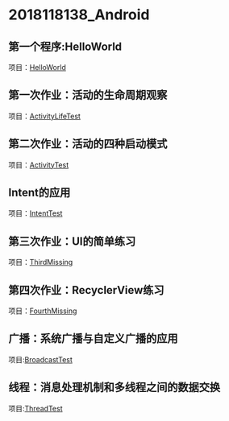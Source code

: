 # 2018118138_Android

## 第一个程序:HelloWorld
项目：[HelloWorld](https://github.com/SCP-CN/2018118138_Android/tree/master/HelloWorld)

## 第一次作业：活动的生命周期观察
项目：[ActivityLifeTest](https://github.com/SCP-CN/2018118138_Android/tree/master/ActivityLifeTest)

## 第二次作业：活动的四种启动模式
项目：[ActivityTest](https://github.com/SCP-CN/2018118138_Android/tree/master/ActivityTest)

## Intent的应用
项目：[IntentTest](https://github.com/SCP-CN/2018118138_Android/tree/master/IntentTest)

## 第三次作业：UI的简单练习
项目：[ThirdMissing](https://github.com/SCP-CN/2018118138_Android/tree/master/ThirdMissing)

## 第四次作业：RecyclerView练习
项目：[FourthMissing](https://github.com/SCP-CN/2018118138_Android/tree/master/FourthMissing)

## 广播：系统广播与自定义广播的应用
项目:[BroadcastTest](https://github.com/SCP-CN/2018118138_Android/tree/master/BroadcastTest)

## 线程：消息处理机制和多线程之间的数据交换
项目:[ThreadTest](https://github.com/SCP-CN/2018118138_Android/tree/master/ThreadTest)